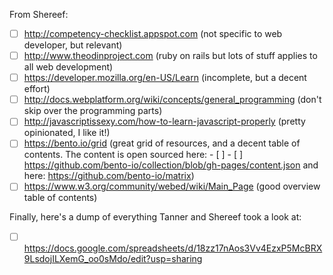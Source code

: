 From Shereef:
- [ ] http://competency-checklist.appspot.com (not specific to web developer, but relevant)
- [ ] http://www.theodinproject.com (ruby on rails but lots of stuff applies to all web development)
- [ ] https://developer.mozilla.org/en-US/Learn (incomplete, but a decent effort)
- [ ] http://docs.webplatform.org/wiki/concepts/general_programming (don't skip over the programming parts)
- [ ] http://javascriptissexy.com/how-to-learn-javascript-properly (pretty opinionated, I like it!)
- [ ] https://bento.io/grid (great grid of resources, and a decent table of contents. The content is open sourced here: - [ ] - [ ] https://github.com/bento-io/collection/blob/gh-pages/content.json and here: https://github.com/bento-io/matrix)
- [ ] https://www.w3.org/community/webed/wiki/Main_Page (good overview table of contents)

Finally, here's a dump of everything Tanner and Shereef took a look at:
- [ ] https://docs.google.com/spreadsheets/d/18zz17nAos3Vv4EzxP5McBRX9LsdojILXemG_oo0sMdo/edit?usp=sharing
